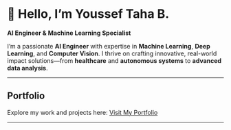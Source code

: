 # 👋 Hello, I’m **Youssef Taha B.**
**AI Engineer & Machine Learning Specialist**

I’m a passionate **AI Engineer** with expertise in **Machine Learning**, **Deep Learning**, and **Computer Vision**. I thrive on crafting innovative, real-world impact solutions—from **healthcare** and **autonomous systems** to **advanced data analysis**.

---

##  Portfolio  
Explore my work and projects here: [Visit My Portfolio](https://youssef-taha.netlify.app/)

---
